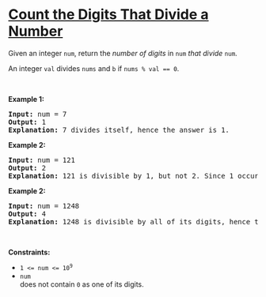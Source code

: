 # [Count the Digits That Divide a Number](https://leetcode.com/problems/count-the-digits-that-divide-a-number/)

<p>Given an integer <code>num</code>, return the <em>number of digits</em> in  <code>num</code><em> that divide </em><code>num</code>.</p>

<p>An integer <code>val</code> divides <code>nums</code> and <code>b</code> if <code>nums % val == 0</code>.</p>

<p>&nbsp;</p>
<p><strong class="example">Example 1:</strong></p>

<pre><strong>Input:</strong> num = 7
<strong>Output:</strong> 1
<strong>Explanation:</strong> 7 divides itself, hence the answer is 1.
</pre>

<p><strong class="example">Example 2:</strong></p>

<pre><strong>Input:</strong> num = 121
<strong>Output:</strong> 2
<strong>Explanation:</strong> 121 is divisible by 1, but not 2. Since 1 occurs twice as a digit, we return 2.
</pre>

<p><strong class="example">Example 2:</strong></p>

<pre><strong>Input:</strong> num = 1248
<strong>Output:</strong> 4
<strong>Explanation:</strong> 1248 is divisible by all of its digits, hence the answer is 4.
</pre>

<p>&nbsp;</p>
<p><strong>Constraints:</strong></p>

<ul>
	<li><code>1 <= num <= 10<sup>9</sup>
</code></li>
	<li><code>num
</code> does not contain <code>0</code> as one of its digits.</li>
</ul>
